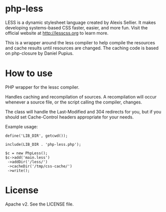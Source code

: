 php-less
======================

LESS is a dynamic stylesheet language created by Alexis Sellier. It makes developing systems-based CSS faster, easier, and more fun. Visit the official website at http://lesscss.org to learn more.

This is a wrapper around the less compiler to help compile the resources and cache results until resources are changed. The caching code is based on php-closure by Daniel Pupius.


How to use
======================

PHP wrapper for the lessc compiler.

Handles caching and recompilation of sources.  A recompilation will occur
whenever a source file, or the script calling the compiler, changes.

The class will handle the Last-Modified and 304 redirects for you, but if
you should set Cache-Control headers appropriate for your needs.

Example usage:

    define('LIB_DIR', getcwd());

    include(LIB_DIR . 'php-less.php');

    $c = new PhpLess();
    $c->add('main.less')
     ->addDir('/less/')
     ->cacheDir('/tmp/css-cache/')
     ->write();

License
======================
Apache v2. See the LICENSE file.
